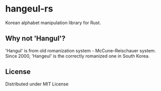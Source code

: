 # hangeul-rs
Korean alphabet manipulation library for Rust.

## Why not 'Hangul'?
'Hangul' is from old romanization system - McCune–Reischauer system.
Since 2000, 'Hangeul' is the correctly romanized one in South Korea.

## License
Distributed under MIT License
